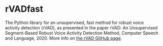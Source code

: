 # rVADfast
The Python library for an unsupervised, fast method for robust voice activity detection (rVAD), as presented in the paper rVAD: An Unsupervised Segment-Based Robust Voice Activity Detection Method, Computer Speech and Language, 2020. More info on [the rVAD GitHub page](https://github.com/zhenghuatan/rVAD). 
